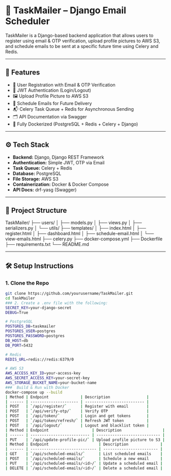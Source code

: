 # 📧 TaskMailer – Django Email Scheduler

TaskMailer is a Django-based backend application that allows users to register using email & OTP verification, upload profile pictures to AWS S3, and schedule emails to be sent at a specific future time using Celery and Redis.

---

## 🚀 Features

- 🔐 User Registration with Email & OTP Verification
- 🔑 JWT Authentication (Login/Logout)
- 🖼️ Upload Profile Picture to AWS S3
- 📅 Schedule Emails for Future Delivery
- 📬 Celery Task Queue + Redis for Asynchronous Sending
- 🗂️ API Documentation via Swagger
- 🐳 Fully Dockerized (PostgreSQL + Redis + Celery + Django)

---

## ⚙️ Tech Stack

- **Backend:** Django, Django REST Framework
- **Authentication:** Simple JWT, OTP via Email
- **Task Queue:** Celery + Redis
- **Database:** PostgreSQL
- **File Storage:** AWS S3
- **Containerization:** Docker & Docker Compose
- **API Docs:** drf-yasg (Swagger)

---

## 📂 Project Structure

TaskMailer/
├── users/
│ ├── models.py
│ ├── views.py
│ ├── serializers.py
│ └── utils/
├── templates/
│ ├── index.html
│ ├── register.html
│ ├── dashboard.html
│ ├── schedule-email.html
│ └── view-emails.html
├── celery.py
├── docker-compose.yml
├── Dockerfile
├── requirements.txt
└── README.md

---

## 🛠️ Setup Instructions

### 1. Clone the Repo

```bash
git clone https://github.com/yourusername/TaskMailer.git
cd TaskMailer
### 2. Create a .env file with the following:
SECRET_KEY=your-django-secret
DEBUG=True

# PostgreSQL
POSTGRES_DB=taskmailer
POSTGRES_USER=postgres
POSTGRES_PASSWORD=postgres
DB_HOST=db
DB_PORT=5432

# Redis
REDIS_URL=redis://redis:6379/0

# AWS S3
AWS_ACCESS_KEY_ID=your-access-key
AWS_SECRET_ACCESS_KEY=your-secret-key
AWS_STORAGE_BUCKET_NAME=your-bucket-name
###  Build & Run with Docker
docker-compose up --build
| Method | Endpoint              | Description                |
| ------ | --------------------- | -------------------------- |
| POST   | `/api/register/`      | Register with email        |
| POST   | `/api/verify-otp/`    | Verify OTP                 |
| POST   | `/api/token/`         | Login and get tokens       |
| POST   | `/api/token/refresh/` | Refresh JWT token          |
| POST   | `/api/logout/`        | Logout and blacklist token |
| Method | Endpoint                   | Description                  |
| ------ | -------------------------- | ---------------------------- |
| PUT    | `/api/update-profile-pic/` | Upload profile picture to S3 |
| Method | Endpoint                      | Description              |
| ------ | ----------------------------- | ------------------------ |
| GET    | `/api/scheduled-emails/`      | List scheduled emails    |
| POST   | `/api/scheduled-emails/`      | Schedule a new email     |
| PUT    | `/api/scheduled-emails/<id>/` | Update a scheduled email |
| DELETE | `/api/scheduled-emails/<id>/` | Delete a scheduled email |
